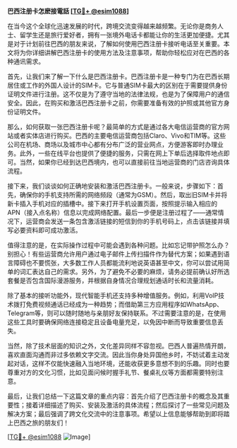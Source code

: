 **巴西注册卡怎麽接電話 [[TG💪+ @esim1088](https://t.me/s/esim1088)]**

在当今这个全球化迅速发展的时代，跨境交流变得越来越频繁。无论你是商务人士、留学生还是旅行爱好者，拥有一张境外电话卡都能让你的生活更加便捷。尤其是对于计划前往巴西的朋友来说，了解如何使用巴西注册卡接听电话至关重要。本文将为你详细讲解巴西注册卡的使用方法及注意事项，帮助你轻松应对在巴西的各种通讯需求。

首先，让我们来了解一下什么是巴西注册卡。巴西注册卡是一种专门为在巴西长期居住或工作的外国人设计的SIM卡。它与普通SIM卡最大的区别在于需要提供身份证明文件进行注册。这不仅是为了遵守当地的法律法规，也是为了保障用户的通信安全。因此，在购买和激活巴西注册卡之前，你需要准备有效的护照或其他官方身份证明文件。

那么，如何获取一张巴西注册卡呢？最简单的方式是通过各大电信运营商的官方网站或者实体店进行购买。巴西的主要电信运营商包括Claro、Vivo和TIM等。这些公司在机场、商场以及城市中心都有分布广泛的营业网点，方便游客即时办理业务。此外，一些在线平台也提供了便捷的服务，只需在网上下单后选择取件地点即可。当然，如果你已经到达巴西境内，也可以直接前往当地运营商的门店咨询具体流程。

接下来，我们谈谈如何正确地安装和激活巴西注册卡。一般来说，步骤如下：首先，确保你的手机支持所需的网络频段（通常为GSM）。然后，取出旧SIM卡并将新卡插入手机对应的插槽中。接下来打开手机设置页面，按照提示输入相应的APN（接入点名称）信息以完成网络配置。最后一步便是注册过程了——通常情况下，运营商会发送一条包含激活链接的短信到你的手机号码上，点击该链接并填写必要资料即可成功激活。

值得注意的是，在实际操作过程中可能会遇到各种问题。比如忘记带护照怎么办？别担心！有些运营商允许用户通过电子邮件上传扫描件作为替代方案；如果遇到语言障碍也不要慌张，大多数工作人员都能流利地说英语甚至中文，你可以尝试用简单的词汇表达自己的需求。另外，为了避免不必要的麻烦，请务必提前确认好所选套餐是否包含国际漫游服务，并根据自身情况合理规划通话时长和流量消耗。

除了基本的接听功能外，现代智能手机还支持多种增值服务。例如，利用VoIP技术拨打免费视频通话已经成为一种趋势；而借助第三方应用程序如WhatsApp、Telegram等，则可以随时随地与亲朋好友保持联系。不过需要注意的是，在使用这些工具时要确保网络连接稳定且设备电量充足，以免因中断而导致重要信息丢失。

当然，除了技术层面的知识之外，文化差异同样不容忽视。巴西人普遍热情开朗，喜欢直面沟通而非过多依赖文字交流。因此当你身处异国他乡时，不妨试着主动发起对话，这样不仅能快速融入当地环境，还能收获更多意想不到的乐趣。同时也要尊重对方的文化习惯，比如见面问候时握手礼节、餐桌礼仪等方面都需要特别注意。

最后，让我们总结一下这篇文章的重点内容：首先介绍了巴西注册卡的概念及其重要性；接着详细描述了购买、安装及激活的具体流程；然后探讨了一些常见问题及解决方案；最后强调了跨文化交流中的注意事项。希望以上信息能够帮助到即将踏上巴西之旅的朋友们！

[[TG💪+ @esim1088](https://t.me/s/esim1088) ![Image](https://i.postimg.cc/4NQfJmqS/Snipaste-2025-05-13-00-14-12.png)]